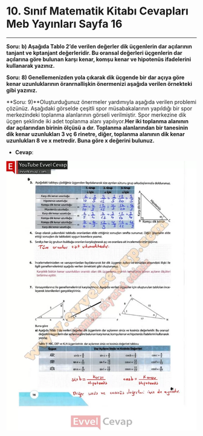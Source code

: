 # 10. Sınıf Matematik Kitabı Cevapları Meb Yayınları Sayfa 16

---

**Soru: b) Aşağıda Tablo 2’de verilen değerler dik üçgenlerin dar açılarının tanjant ve kptanjant değerleridir. Bu oransal değerleri üçgenlerin dar açılarına göre bulunan karşı kenar, komşu kenar ve hipotenüs ifadelerini kullanarak yazınız.**

**Soru: 8) Genellemenizden yola çıkarak dik üçgende bir dar açıya göre kenar uzunluklarının öranrnallişkin önermenizi aşağıda verilen örnekteki gibi yazınız.**

**Soru: 9)**Oluşturduğunuz önermeler yardımıyla aşağıda verilen problemi çözünüz. Aşağıdaki görselde çeşitli spor müsabakalarının yapıldığı bir spor merkezindeki toplanma alanlarının görseli verilmiştir. Spor merkezine dik üçgen şeklinde iki adet toplanma alanı yapılıyor.**Her iki toplanma alanının dar açılarından birinin ölçüsü a dır. Toplanma alanlarından bir tanesinin dik kenar uzunlukları 3 vç 6 rinetre, diğer, toplanma alanının dik kenar uzunlukları 8 ve x metredir. Buna göre x değerini bulunuz.**

-   **Cevap**:

![Image 1](./image_1.webp)